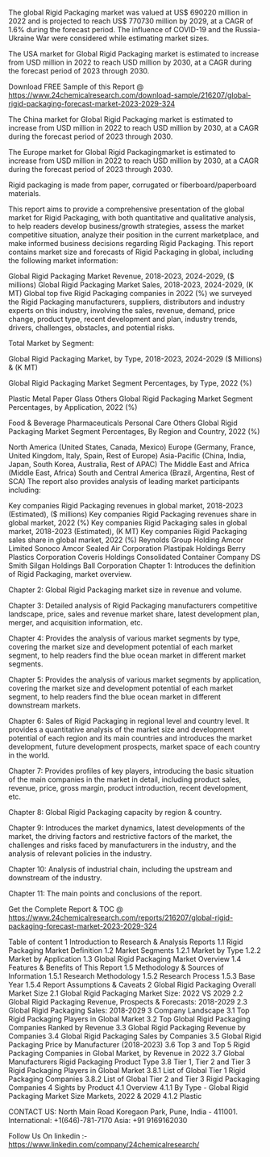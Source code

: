 The global Rigid Packaging market was valued at US$ 690220 million in 2022 and is projected to reach US$ 770730 million by 2029, at a CAGR of 1.6% during the forecast period. The influence of COVID-19 and the Russia-Ukraine War were considered while estimating market sizes.

The USA market for Global Rigid Packaging  market is estimated to increase from USD million in 2022 to reach USD million by 2030, at a CAGR during the forecast period of 2023 through 2030.

Download FREE Sample of this Report @ https://www.24chemicalresearch.com/download-sample/216207/global-rigid-packaging-forecast-market-2023-2029-324

The China market for Global Rigid Packaging  market is estimated to increase from USD million in 2022 to reach USD million by 2030, at a CAGR during the forecast period of 2023 through 2030.

The Europe market for Global Rigid Packagingmarket is estimated to increase from USD million in 2022 to reach USD million by 2030, at a CAGR during the forecast period of 2023 through 2030.

Rigid packaging is made from paper, corrugated or fiberboard/paperboard materials.

This report aims to provide a comprehensive presentation of the global market for Rigid Packaging, with both quantitative and qualitative analysis, to help readers develop business/growth strategies, assess the market competitive situation, analyze their position in the current marketplace, and make informed business decisions regarding Rigid Packaging. This report contains market size and forecasts of Rigid Packaging in global, including the following market information:

Global Rigid Packaging Market Revenue, 2018-2023, 2024-2029, ($ millions)
Global Rigid Packaging Market Sales, 2018-2023, 2024-2029, (K MT)
Global top five Rigid Packaging companies in 2022 (%)
we surveyed the Rigid Packaging manufacturers, suppliers, distributors and industry experts on this industry, involving the sales, revenue, demand, price change, product type, recent development and plan, industry trends, drivers, challenges, obstacles, and potential risks.

Total Market by Segment:

Global Rigid Packaging Market, by Type, 2018-2023, 2024-2029 ($ Millions) & (K MT)

Global Rigid Packaging Market Segment Percentages, by Type, 2022 (%)

Plastic
Metal
Paper
Glass
Others
Global Rigid Packaging Market Segment Percentages, by Application, 2022 (%)

Food & Beverage
Pharmaceuticals
Personal Care
Others
Global Rigid Packaging Market Segment Percentages, By Region and Country, 2022 (%)

North America (United States, Canada, Mexico)
Europe (Germany, France, United Kingdom, Italy, Spain, Rest of Europe)
Asia-Pacific (China, India, Japan, South Korea, Australia, Rest of APAC)
The Middle East and Africa (Middle East, Africa)
South and Central America (Brazil, Argentina, Rest of SCA)
The report also provides analysis of leading market participants including:

Key companies Rigid Packaging revenues in global market, 2018-2023 (Estimated), ($ millions)
Key companies Rigid Packaging revenues share in global market, 2022 (%)
Key companies Rigid Packaging sales in global market, 2018-2023 (Estimated), (K MT)
Key companies Rigid Packaging sales share in global market, 2022 (%)
Reynolds Group Holding
Amcor Limited
Sonoco
Amcor
Sealed Air Corporation
Plastipak Holdings
Berry Plastics Corporation
Coveris Holdings
Consolidated Container Company
DS Smith
Silgan Holdings
Ball Corporation
Chapter 1: Introduces the definition of Rigid Packaging, market overview.

Chapter 2: Global Rigid Packaging market size in revenue and volume.

Chapter 3: Detailed analysis of Rigid Packaging manufacturers competitive landscape, price, sales and revenue market share, latest development plan, merger, and acquisition information, etc.

Chapter 4: Provides the analysis of various market segments by type, covering the market size and development potential of each market segment, to help readers find the blue ocean market in different market segments.

Chapter 5: Provides the analysis of various market segments by application, covering the market size and development potential of each market segment, to help readers find the blue ocean market in different downstream markets.

Chapter 6: Sales of Rigid Packaging in regional level and country level. It provides a quantitative analysis of the market size and development potential of each region and its main countries and introduces the market development, future development prospects, market space of each country in the world.

Chapter 7: Provides profiles of key players, introducing the basic situation of the main companies in the market in detail, including product sales, revenue, price, gross margin, product introduction, recent development, etc.

Chapter 8: Global Rigid Packaging capacity by region & country.

Chapter 9: Introduces the market dynamics, latest developments of the market, the driving factors and restrictive factors of the market, the challenges and risks faced by manufacturers in the industry, and the analysis of relevant policies in the industry.

Chapter 10: Analysis of industrial chain, including the upstream and downstream of the industry.

Chapter 11: The main points and conclusions of the report.

Get the Complete Report & TOC @ https://www.24chemicalresearch.com/reports/216207/global-rigid-packaging-forecast-market-2023-2029-324

Table of content
1 Introduction to Research & Analysis Reports
1.1 Rigid Packaging Market Definition
1.2 Market Segments
1.2.1 Market by Type
1.2.2 Market by Application
1.3 Global Rigid Packaging Market Overview
1.4 Features & Benefits of This Report
1.5 Methodology & Sources of Information
1.5.1 Research Methodology
1.5.2 Research Process
1.5.3 Base Year
1.5.4 Report Assumptions & Caveats
2 Global Rigid Packaging Overall Market Size
2.1 Global Rigid Packaging Market Size: 2022 VS 2029
2.2 Global Rigid Packaging Revenue, Prospects & Forecasts: 2018-2029
2.3 Global Rigid Packaging Sales: 2018-2029
3 Company Landscape
3.1 Top Rigid Packaging Players in Global Market
3.2 Top Global Rigid Packaging Companies Ranked by Revenue
3.3 Global Rigid Packaging Revenue by Companies
3.4 Global Rigid Packaging Sales by Companies
3.5 Global Rigid Packaging Price by Manufacturer (2018-2023)
3.6 Top 3 and Top 5 Rigid Packaging Companies in Global Market, by Revenue in 2022
3.7 Global Manufacturers Rigid Packaging Product Type
3.8 Tier 1, Tier 2 and Tier 3 Rigid Packaging Players in Global Market
3.8.1 List of Global Tier 1 Rigid Packaging Companies
3.8.2 List of Global Tier 2 and Tier 3 Rigid Packaging Companies
4 Sights by Product
4.1 Overview
4.1.1 By Type - Global Rigid Packaging Market Size Markets, 2022 & 2029
4.1.2 Plastic

CONTACT US:
North Main Road Koregaon Park, Pune, India - 411001.
International: +1(646)-781-7170
Asia: +91 9169162030

Follow Us On linkedin :- https://www.linkedin.com/company/24chemicalresearch/
